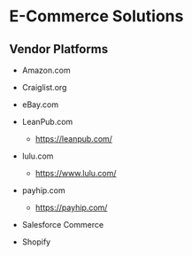 
# E-Commerce Solutions


## Vendor Platforms


- Amazon.com 



- Craiglist.org 

- eBay.com


- LeanPub.com 
  + https://leanpub.com/


- lulu.com
  + https://www.lulu.com/


- payhip.com
  + https://payhip.com/



- Salesforce Commerce 


- Shopify 




